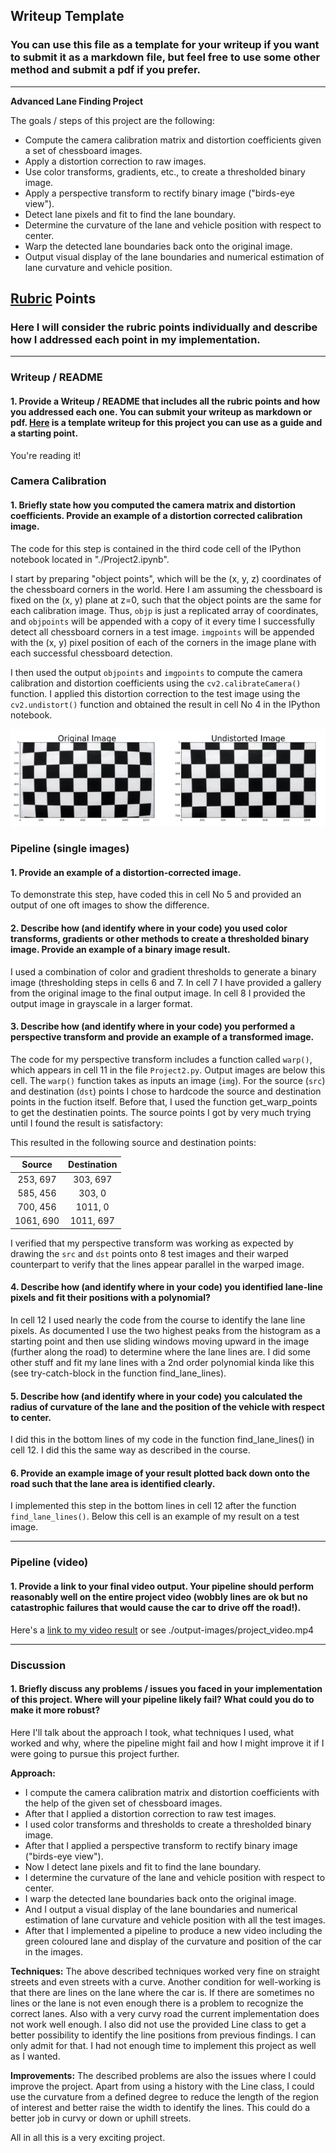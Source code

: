## Writeup Template

### You can use this file as a template for your writeup if you want to submit it as a markdown file, but feel free to use some other method and submit a pdf if you prefer.

---

**Advanced Lane Finding Project**

The goals / steps of this project are the following:

* Compute the camera calibration matrix and distortion coefficients given a set of chessboard images.
* Apply a distortion correction to raw images.
* Use color transforms, gradients, etc., to create a thresholded binary image.
* Apply a perspective transform to rectify binary image ("birds-eye view").
* Detect lane pixels and fit to find the lane boundary.
* Determine the curvature of the lane and vehicle position with respect to center.
* Warp the detected lane boundaries back onto the original image.
* Output visual display of the lane boundaries and numerical estimation of lane curvature and vehicle position.

[//]: # (Image References)

[image1]: ./examples/undistort_output.png "Undistorted"
[image2]: ./test_images/test1.jpg "Road Transformed"
[image3]: ./examples/binary_combo_example.jpg "Binary Example"
[image4]: ./examples/warped_straight_lines.jpg "Warp Example"
[image5]: ./examples/color_fit_lines.jpg "Fit Visual"
[image6]: ./examples/example_output.jpg "Output"
[video1]: ./project_video.mp4 "Video"

## [Rubric](https://review.udacity.com/#!/rubrics/571/view) Points

### Here I will consider the rubric points individually and describe how I addressed each point in my implementation.  

---

### Writeup / README

#### 1. Provide a Writeup / README that includes all the rubric points and how you addressed each one.  You can submit your writeup as markdown or pdf.  [Here](https://github.com/udacity/CarND-Advanced-Lane-Lines/blob/master/writeup_template.md) is a template writeup for this project you can use as a guide and a starting point.  

You're reading it!

### Camera Calibration

#### 1. Briefly state how you computed the camera matrix and distortion coefficients. Provide an example of a distortion corrected calibration image.

The code for this step is contained in the third code cell of the IPython notebook located in "./Project2.ipynb".  

I start by preparing "object points", which will be the (x, y, z) coordinates of the chessboard corners in the world. Here I am assuming the chessboard is fixed on the (x, y) plane at z=0, such that the object points are the same for each calibration image.  Thus, `objp` is just a replicated array of coordinates, and `objpoints` will be appended with a copy of it every time I successfully detect all chessboard corners in a test image.  `imgpoints` will be appended with the (x, y) pixel position of each of the corners in the image plane with each successful chessboard detection.  

I then used the output `objpoints` and `imgpoints` to compute the camera calibration and distortion coefficients using the `cv2.calibrateCamera()` function.  I applied this distortion correction to the test image using the `cv2.undistort()` function and obtained the result in cell No 4 in the IPython notebook.

![alt text][image1]

### Pipeline (single images)

#### 1. Provide an example of a distortion-corrected image.

To demonstrate this step, have coded this in cell No 5 and provided an output of one oft images to show the difference.

#### 2. Describe how (and identify where in your code) you used color transforms, gradients or other methods to create a thresholded binary image.  Provide an example of a binary image result.

I used a combination of color and gradient thresholds to generate a binary image (thresholding steps in cells 6 and 7. In cell 7 I have provided a gallery from the original image to the final output image. In cell 8 I provided the output image in grayscale in a larger format.

#### 3. Describe how (and identify where in your code) you performed a perspective transform and provide an example of a transformed image.

The code for my perspective transform includes a function called `warp()`, which appears in cell 11 in the file `Project2.py`. Output images are below this cell.   The `warp()` function takes as inputs an image (`img`). For the source (`src`) and destination (`dst`) points I chose to hardcode the source and destination points in the fuction itself. Before that, I used the function get_warp_points to get the destinatien points. The source points I got by very much trying until I found the result is satisfactory:

This resulted in the following source and destination points:

| Source        | Destination   | 
|:-------------:|:-------------:| 
| 253, 697      | 303, 697      | 
| 585, 456      | 303, 0        |
| 700, 456      | 1011, 0       |
| 1061, 690     | 1011, 697     |

I verified that my perspective transform was working as expected by drawing the `src` and `dst` points onto 8 test images and their warped counterpart to verify that the lines appear parallel in the warped image.


#### 4. Describe how (and identify where in your code) you identified lane-line pixels and fit their positions with a polynomial?

In cell 12 I used nearly the code from the course to identify the lane line pixels. As documented I use the two highest peaks from the histogram as a starting point and then use sliding windows moving upward in the image (further along the road) to determine where the lane lines are. I did some other stuff and fit my lane lines with a 2nd order polynomial kinda like this (see try-catch-block in the function find_lane_lines).


#### 5. Describe how (and identify where in your code) you calculated the radius of curvature of the lane and the position of the vehicle with respect to center.

I did this in the bottom lines of my code in the function find_lane_lines() in cell 12. I did this the same way as described in the course.

#### 6. Provide an example image of your result plotted back down onto the road such that the lane area is identified clearly.

I implemented this step in the bottom lines in cell 12 after the function `find_lane_lines()`. Below this cell is an example of my result on a test image.

---

### Pipeline (video)

#### 1. Provide a link to your final video output.  Your pipeline should perform reasonably well on the entire project video (wobbly lines are ok but no catastrophic failures that would cause the car to drive off the road!).

Here's a [link to my video result](https://github.com/chrMenzel/CarND-Advanced-Lane-Lines/blob/master/project_video_out.mp4) or see ./output-images/project_video.mp4

---

### Discussion

#### 1. Briefly discuss any problems / issues you faced in your implementation of this project.  Where will your pipeline likely fail?  What could you do to make it more robust?

Here I'll talk about the approach I took, what techniques I used, what worked and why, where the pipeline might fail and how I might improve it if I were going to pursue this project further.

**Approach:**
- I compute the camera calibration matrix and distortion coefficients with the help of the given set of chessboard images.
- After that I applied a distortion correction to raw test images.
- I used color transforms and thresholds to create a thresholded binary image.
- After that I applied a perspective transform to rectify binary image ("birds-eye view").
- Now I detect lane pixels and fit to find the lane boundary.
- I determine the curvature of the lane and vehicle position with respect to center.
- I warp the detected lane boundaries back onto the original image.
- And I output a visual display of the lane boundaries and numerical estimation of lane curvature and vehicle position with all the test images.
- After that I implemented a pipeline to produce a new video including the green coloured lane and display of the curvature and position of the car in the images.

**Techniques:**
The above described techniques worked very fine on straight streets and even streets with a curve. Another condition for well-working is that there are lines on the lane where the car is. If there are sometimes no lines or the lane is not even enough there is a problem to recognize the correct lanes. Also with a very curvy road the current implementation does not work well enough. I also did not use the provided Line class to get a better possibility to identify the line positions from previous findings. I can only admit for that. I had not enough time to implement this project as well as I wanted.

**Improvements:**
The described problems are also the issues where I could improve the project. Apart from using a history with the Line class, I could use the curvature from a defined degree to reduce the length of the region of interest and better raise the width to identify the lines. This could do a better job in curvy or down or uphill streets.

All in all this is a very exciting project.



